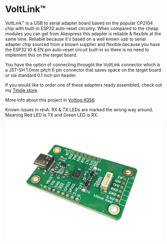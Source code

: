# VoltLink™
VoltLink™ is a USB to serial adapter board based on the popular CP2104 chip with built-in ESP32 auto-reset circuitry. When compared to the cheap modules you can get from Aliexpress this adapter is reliable & flexible at the same time. Reliable because it's based on a well known usb to serial adapter chip sourced from a known supplier and flexible because you have the ESP32 IO & EN pin auto-reset circuit built-in so there is no need to implement this on the target board.

You have the option of connecting throught the VoltLink connector which is a JST-SH 1.0mm pitch 6 pin connector that saves space on the target board or via standard 0.1 inch pin header. 

If you would like to order one of these adapters ready assembled, check out my [Tindie store](https://www.tindie.com/products/23076/).

More info about this project in [Voltlog #356](https://youtu.be/bfN77jT1SVE).

Known issues in revA: RX & TX LEDs are marked the wrong way around. Meaning Red LED is TX and Green LED is RX.

![Image of the assembled PCB](voltlink.jpg)

